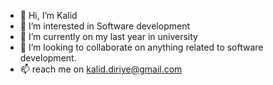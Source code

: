 - 👋 Hi, I’m Kalid 
- 👀 I’m interested in Software development 
- 🌱 I’m currently on my last year in university
- 💞️ I’m looking to collaborate on anything related to software development. 
- 📫 reach me on [kalid.diriye@gmail.com](kalid.diriye@gmail.com)

<!---
KD77/KD77 is a ✨ special ✨ repository because its `README.md` (this file) appears on your GitHub profile.
You can click the Preview link to take a look at your changes.
--->
